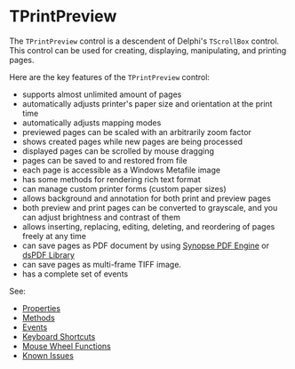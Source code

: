 TPrintPreview
=============

The `TPrintPreview` control is a descendent of Delphi's `TScrollBox` control. This control can be used for creating, displaying, manipulating, and printing pages.

Here are the key features of the `TPrintPreview` control:

  - supports almost unlimited amount of pages
  - automatically adjusts printer's paper size and orientation at the print time
  - automatically adjusts mapping modes
  - previewed pages can be scaled with an arbitrarily zoom factor
  - shows created pages while new pages are being processed
  - displayed pages can be scrolled by mouse dragging
  - pages can be saved to and restored from file
  - each page is accessible as a Windows Metafile image
  - has some methods for rendering rich text format
  - can manage custom printer forms (custom paper sizes)
  - allows background and annotation for both print and preview pages
  - both preview and print pages can be converted to grayscale, and you can adjust brightness and contrast of them
  - allows inserting, replacing, editing, deleting, and reordering of pages freely at any time
  - can save pages as PDF document by using [Synopse PDF Engine](https://github.com/synopse/SynPDF) or [dsPDF Library](https://torry.net/authorsmore.php?id=2851)
  - can save pages as multi-frame TIFF image.
  - has a complete set of events

See:
  - [Properties](TPrintPreview.Properties.md)
  - [Methods](TPrintPreview.Methods.md)
  - [Events](TPrintPreview.Events.md)
  - [Keyboard Shortcuts](TPrintPreview.Keyboard.md)
  - [Mouse Wheel Functions](TPrintPreview.Mouse.md)
  - [Known Issues](TPrintPreview.Issues.md)
